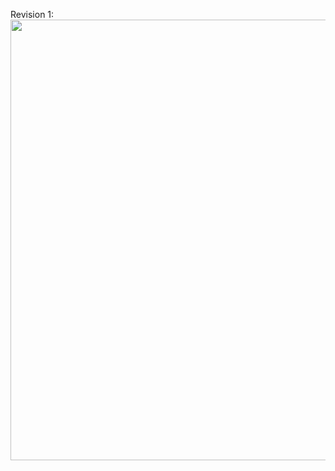 Revision 1:
<br/>
<img src="https://cdn.discordapp.com/attachments/878773041277046844/905922708003508234/image0.jpg" width="565" height="705"/>
